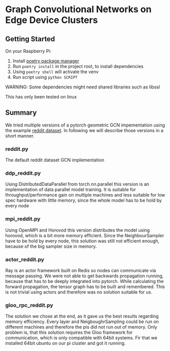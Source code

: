 # Graph Convolutional Networks on Edge Device Clusters

## Getting Started

On your Raspberry Pi:

1. Install [poetry package manager](https://python-poetry.org/docs/#installation)
2. Run `poetry install` in the project root, to install dependencies
3. Using `poetry shell` will activate the venv
4. Run script using `python SCRIPT`

WARNING: Some dependencies might need shared libraries such as libssl

This has only been tested on linux

## Summary

We tried multiple versions of a pytorch geometric GCN impementation using the example [reddit dataset](https://github.com/rusty1s/pytorch_geometric/blob/master/examples/reddit.py). In following we will describe those versions in a short manner.

### reddit.py

The default reddit dataset GCN implementation

### ddp_reddit.py

Using DistributedDataParallel from torch.nn.parallel this version is an implementation of data parallel model training. It is suitable for throughput/performance gain on multiple machines and less suitable for low spec hardware with little memory, since the whole model has to be hold by every node

### mpi_reddit.py
Using OpenMPI and Horovod this version distributes the model using horovod, which is a bit more memory efficient. Since the NeighbourSampler have to be hold by every node, this solution was still not efficient enough, because of the big sampler size in memory.

### actor_reddit.py
Ray is an actor framework built on Redis so nodes can communicate via message passing. We were not able to get backwards propagation running, because that has to be deeply integrated into pytorch. While calculating the forward propagation, the tensor graph has to be built and remembered. This is not trivial using actors and therefore was no solution suitable for us.

### gloo_rpc_reddit.py
The solution we chose at the end, as it gave us the best results regarding memory efficiency. Every layer and NeigboughrSampling could be run on different machines and therefore the pis did not run out of memory. Only problem is, that this solution requires the Gloo framework for communication, which is only compatible with 64bit systems. Fir that we installed 64bit ubuntu on our pi cluster and got it running.